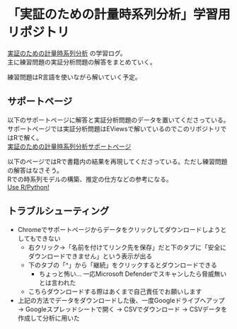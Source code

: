 # 「実証のための計量時系列分析」学習用リポジトリ
[実証のための計量時系列分析](https://www.amazon.co.jp/dp/4641165483/ "Enders_book") の学習ログ。  
主に練習問題の実証分析問題の解答をまとめていく。  

練習問題はR言語を使いながら解いていく予定。  


## サポートページ
以下のサポートページに解答と実証分析問題のデータを置いてくださっている。  
サポートページでは実証分析問題はEViewsで解いているのでこのリポジトリではRで解く。  
[実証のための計量時系列分析サポートページ](https://www.fbc.keio.ac.jp/~tyabu/enders/ "Enders_support")

以下のページではRで書籍内の結果を再現してくださっている。ただし練習問題の解答はなさそう。  
Rでの時系列モデルの構築、推定の仕方などの参考になる。  
[Use R/Python!](https://sites.google.com/view/davidgabauer/use-rpython "use_r_python")


## トラブルシューティング
- Chromeでサポートページからデータをクリックしてダウンロードしようとしてもできない
  - 右クリック→「名前を付けてリンク先を保存」だと下のタブに「安全にダウンロードできません」という表示が出る
  - 下のタブの「^」から「継続」をクリックするとダウンロードできる
    - ちょっと怖い... 一応Microsoft Defenderでスキャンしたら脅威無いとは言われた
  - こちらダウンロードする際はあくまで自己責任でお願いします
- 上記の方法でデータをダウンロードした後、一度Googleドライブへアップ → Googleスプレッドシートで開く → CSVでダウンロード → CSVデータを作成して分析に用いた

